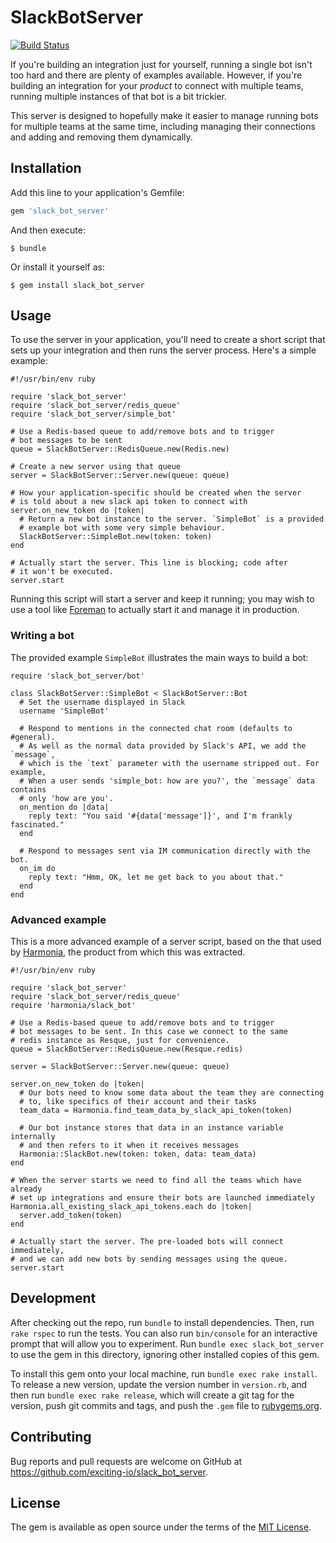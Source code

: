 # SlackBotServer

[![Build Status](https://travis-ci.org/lazyatom/slack-bot-server.svg)](https://travis-ci.org/lazyatom/slack-bot-server)

If you're building an integration just for yourself, running a single bot isn't too hard and there are plenty of examples available. However, if you're building an integration for your *product* to connect with multiple teams, running multiple instances of that bot is a bit trickier.

This server is designed to hopefully make it easier to manage running bots for multiple teams at the same time, including managing their connections and adding and removing them dynamically.

## Installation

Add this line to your application's Gemfile:

```ruby
gem 'slack_bot_server'
```

And then execute:

    $ bundle

Or install it yourself as:

    $ gem install slack_bot_server

## Usage

To use the server in your application, you'll need to create a short script that sets up your integration and then runs the server process. Here's a simple example:

    #!/usr/bin/env ruby

    require 'slack_bot_server'
    require 'slack_bot_server/redis_queue'
    require 'slack_bot_server/simple_bot'

    # Use a Redis-based queue to add/remove bots and to trigger
    # bot messages to be sent
    queue = SlackBotServer::RedisQueue.new(Redis.new)

    # Create a new server using that queue
    server = SlackBotServer::Server.new(queue: queue)

    # How your application-specific should be created when the server
    # is told about a new slack api token to connect with
    server.on_new_token do |token|
      # Return a new bot instance to the server. `SimpleBot` is a provided
      # example bot with some very simple behaviour.
      SlackBotServer::SimpleBot.new(token: token)
    end

    # Actually start the server. This line is blocking; code after
    # it won't be executed.
    server.start

Running this script will start a server and keep it running; you may wish to use a tool like [Foreman](http://ddollar.github.io/foreman/) to actually start it and manage it in production.

### Writing a bot

The provided example `SimpleBot` illustrates the main ways to build a bot:

    require 'slack_bot_server/bot'

    class SlackBotServer::SimpleBot < SlackBotServer::Bot
      # Set the username displayed in Slack
      username 'SimpleBot'

      # Respond to mentions in the connected chat room (defaults to #general).
      # As well as the normal data provided by Slack's API, we add the `message`,
      # which is the `text` parameter with the username stripped out. For example,
      # When a user sends 'simple_bot: how are you?', the `message` data contains
      # only 'how are you'.
      on_mention do |data|
        reply text: "You said '#{data['message']}', and I'm frankly fascinated."
      end

      # Respond to messages sent via IM communication directly with the bot.
      on_im do
        reply text: "Hmm, OK, let me get back to you about that."
      end
    end

### Advanced example

This is a more advanced example of a server script, based on the that used by [Harmonia](https://harmonia.io), the product from which this was extracted.

    #!/usr/bin/env ruby

    require 'slack_bot_server'
    require 'slack_bot_server/redis_queue'
    require 'harmonia/slack_bot'

    # Use a Redis-based queue to add/remove bots and to trigger
    # bot messages to be sent. In this case we connect to the same
    # redis instance as Resque, just for convenience.
    queue = SlackBotServer::RedisQueue.new(Resque.redis)

    server = SlackBotServer::Server.new(queue: queue)

    server.on_new_token do |token|
      # Our bots need to know some data about the team they are connecting
      # to, like specifics of their account and their tasks
      team_data = Harmonia.find_team_data_by_slack_api_token(token)

      # Our bot instance stores that data in an instance variable internally
      # and then refers to it when it receives messages
      Harmonia::SlackBot.new(token: token, data: team_data)
    end

    # When the server starts we need to find all the teams which have already
    # set up integrations and ensure their bots are launched immediately
    Harmonia.all_existing_slack_api_tokens.each do |token|
      server.add_token(token)
    end

    # Actually start the server. The pre-loaded bots will connect immediately,
    # and we can add new bots by sending messages using the queue.
    server.start


## Development

After checking out the repo, run `bundle` to install dependencies. Then, run `rake rspec` to run the tests. You can also run `bin/console` for an interactive prompt that will allow you to experiment. Run `bundle exec slack_bot_server` to use the gem in this directory, ignoring other installed copies of this gem.

To install this gem onto your local machine, run `bundle exec rake install`. To release a new version, update the version number in `version.rb`, and then run `bundle exec rake release`, which will create a git tag for the version, push git commits and tags, and push the `.gem` file to [rubygems.org](https://rubygems.org).

## Contributing

Bug reports and pull requests are welcome on GitHub at https://github.com/exciting-io/slack_bot_server.


## License

The gem is available as open source under the terms of the [MIT License](http://opensource.org/licenses/MIT).

